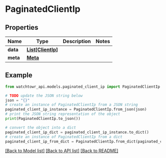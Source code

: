 # PaginatedClientIp


## Properties

Name | Type | Description | Notes
------------ | ------------- | ------------- | -------------
**data** | [**List[ClientIp]**](ClientIp.md) |  | 
**meta** | [**Meta**](Meta.md) |  | 

## Example

```python
from watchtowr_api.models.paginated_client_ip import PaginatedClientIp

# TODO update the JSON string below
json = "{}"
# create an instance of PaginatedClientIp from a JSON string
paginated_client_ip_instance = PaginatedClientIp.from_json(json)
# print the JSON string representation of the object
print(PaginatedClientIp.to_json())

# convert the object into a dict
paginated_client_ip_dict = paginated_client_ip_instance.to_dict()
# create an instance of PaginatedClientIp from a dict
paginated_client_ip_from_dict = PaginatedClientIp.from_dict(paginated_client_ip_dict)
```
[[Back to Model list]](../README.md#documentation-for-models) [[Back to API list]](../README.md#documentation-for-api-endpoints) [[Back to README]](../README.md)


